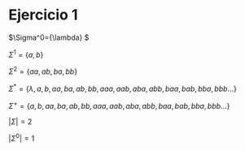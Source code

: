 # Ejercicio 1


$\Sigma^0=\{\lambda\} $

$\Sigma^1=\{a,b\}$

$\Sigma^2=\{aa,ab,ba,bb\}$

$\Sigma^*=\{\lambda, a, b, aa, ba, ab, bb, aaa, aab,aba,abb,baa,bab,bba,bbb... \}$

$\Sigma^+=\{a, b, aa, ba, ab, bb, aaa, aab,aba,abb,baa,bab,bba,bbb... \}$

$|\Sigma|=2$

$|\Sigma^0|=1$